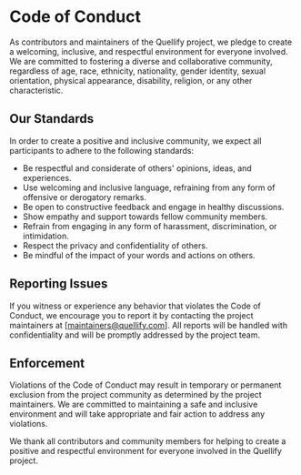 # Code of Conduct

As contributors and maintainers of the Quellify project, we pledge to create a welcoming, inclusive, and respectful environment for everyone involved. We are committed to fostering a diverse and collaborative community, regardless of age, race, ethnicity, nationality, gender identity, sexual orientation, physical appearance, disability, religion, or any other characteristic.

## Our Standards

In order to create a positive and inclusive community, we expect all participants to adhere to the following standards:

- Be respectful and considerate of others' opinions, ideas, and experiences.
- Use welcoming and inclusive language, refraining from any form of offensive or derogatory remarks.
- Be open to constructive feedback and engage in healthy discussions.
- Show empathy and support towards fellow community members.
- Refrain from engaging in any form of harassment, discrimination, or intimidation.
- Respect the privacy and confidentiality of others.
- Be mindful of the impact of your words and actions on others.

## Reporting Issues

If you witness or experience any behavior that violates the Code of Conduct, we encourage you to report it by contacting the project maintainers at [maintainers@quellify.com]. All reports will be handled with confidentiality and will be promptly addressed by the project team.

## Enforcement

Violations of the Code of Conduct may result in temporary or permanent exclusion from the project community as determined by the project maintainers. We are committed to maintaining a safe and inclusive environment and will take appropriate and fair action to address any violations.

We thank all contributors and community members for helping to create a positive and respectful environment for everyone involved in the Quellify project.

